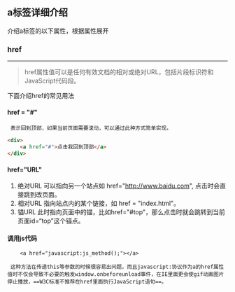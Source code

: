 a标签详细介绍
---

介绍a标签的以下属性，根据属性展开

### href 
----------------------------------------------------------------------
>href属性值可以是任何有效文档的相对或绝对URL，包括片段标识符和JavaScript代码段。

下面介绍href的常见用法

 

  #### href = "#"
	 表示回到顶部，如果当前页面需要滚动，可以通过此种方式简单实现。	 
``` html
<div>
	<a href="#">点击我回到顶部</a>
</div>
```

#### href="URL"
 1. 绝对URL
	 可以指向另一个站点如 href="http://www.baidu.com", 点击时会直接跳到改页面。
 2. 相对URL
	 指向站点内的某个链接，如 href = "index.html"。 
 3. 锚URL
	 此时指向页面中的锚，比如href="#top"，那么点击时就会跳转到当前页面id=“top”这个锚点。
	 
#### 调用js代码  

``` html?linenums
	<a href="javascript:js_method();"></a>
```
	 这种方法在传递this等参数的时候很容易出问题，而且javascript:协议作为a的href属性值时不仅会导致不必要的触发window.onbeforeunload事件，在IE里面更会使gif动画图片停止播放，==W3C标准不推荐在href里面执行JavaScript语句==。
	 
	 

 
